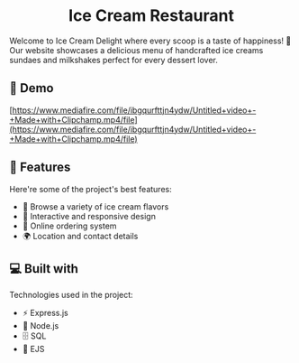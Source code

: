 <h1 align="center" id="title">Ice Cream Restaurant</h1>

<p id="description">Welcome to Ice Cream Delight where every scoop is a taste of happiness! 🎉 Our website showcases a delicious menu of handcrafted ice creams sundaes and milkshakes perfect for every dessert lover.</p>

<h2>🚀 Demo</h2>

[https://www.mediafire.com/file/ibgqurfttjn4ydw/Untitled+video+-+Made+with+Clipchamp.mp4/file](https://www.mediafire.com/file/ibgqurfttjn4ydw/Untitled+video+-+Made+with+Clipchamp.mp4/file)

  
  
<h2>🧐 Features</h2>

Here're some of the project's best features:

*   🍨 Browse a variety of ice cream flavors
*   🍧 Interactive and responsive design
*   🛒 Online ordering system
*   🌍 Location and contact details

  
  
<h2>💻 Built with</h2>

Technologies used in the project:

*   ⚡ Express.js
*   🌿 Node.js
*   🗄️ SQL
*   📜 EJS
